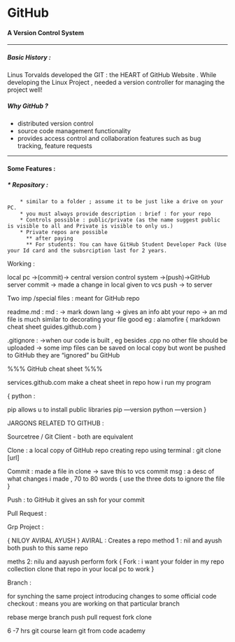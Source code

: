 # GitHub 
#### A Version Control System 

----

##### Basic History : 

Linus Torvalds developed the GIT : the HEART of GitHub Website .
While developing the Linux Project , needed a version controller for managing the project well!

##### Why GitHub ?

* distributed version control 
* source code management functionality 
* provides access control and collaboration features such as bug tracking, feature requests

-----

#### Some Features :

##### * Repository :
        
        * similar to a folder ; assume it to be just like a drive on your PC.
        * you must always provide description : brief : for your repo
        * Controls possible : public/private (as the name suggest public is visible to all and Private is visible to only us.)
        * Private repos are possible 
          ** after paying
          ** For students: You can have GitHub Student Developer Pack (Use your Id card and the subsrciption last for 2 years. 

Working :

local pc ->(commit)-> central version control system ->(push)->GitHub server 
commit -> made a change in local given to vcs
push -> to server 


Two imp /special files :
meant for GitHub repo

readme.md : md :
-> mark down lang
-> gives an info abt your repo
-> an md file is much similar to decorating your file 
good eg : alamofire 
{
markdown cheat sheet
guides.github.com
}

.gitignore :
->when our code is built , eg besides .cpp  no other file should be uploaded
-> some imp files can be saved on local copy but wont be pushed to GitHub
they are “ignored” bu GitHub


%%% GitHub cheat sheet %%%

services.github.com
 make a cheat sheet in repo 
how i run my program

{
python :

pip allows u to install public libraries
pip —version
python —version
}

JARGONS RELATED TO GITHUB :

Sourcetree / Git Client - both are equivalent 

Clone :
a local copy of GitHub repo
creating repo using terminal :
git clone [url]




Commit :
made a file in clone -> save this to vcs 
commit msg : a desc of what changes i made , 70 to 80 words
{ use the three dots to ignore the file }
 
Push :
to GitHub 
it gives an ssh  for your commit

 Pull Request :


Grp Project :

{ NILOY AVIRAL AYUSH }
AVIRAL : Creates a repo 
method 1 :
nil and ayush both push to this same repo

meths 2:
nilu and aayush perform fork 
{
Fork :
i want your folder in my repo collection
clone that repo in your local pc 
to work
}


Branch :

for synching the same project 
introducing changes to some official code 
checkout : means you are working on that particular branch 


rebase 
merge
branch 
push 
pull request
fork
clone

6 -7 hrs git course 
learn git
from code academy




